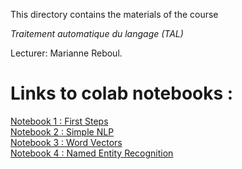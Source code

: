 
This directory contains the materials of the course

*Traitement automatique du langage (TAL)*

Lecturer: Marianne Reboul.

# Links to colab notebooks :
[Notebook 1 : First Steps](https://colab.research.google.com/drive/1oTFvOKyzrHAWdWnVziAGw3DOgJ15G-12?usp=sharing)
<br>[Notebook 2 : Simple NLP](https://colab.research.google.com/drive/15bauUGnffDtzrkyAlXwkCGPRLxJPbKIa?usp=sharing)
<br>[Notebook 3 : Word Vectors](https://colab.research.google.com/drive/1vljtCs-HW_OmYW78KhMu7aexDX8nrnAu?usp=sharing)
<br>[Notebook 4 : Named Entity Recognition](https://colab.research.google.com/drive/1aruMQ-wJOxjHDo-fD1z-dvta1UgApr94?usp=sharing)
